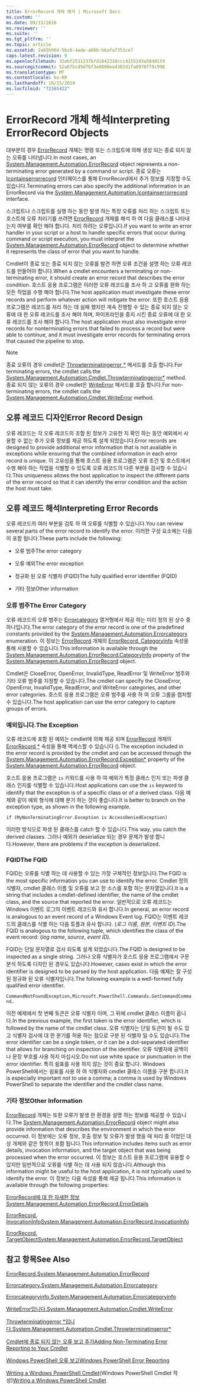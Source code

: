 ```yaml
---
title: ErrorRecord 개체 해석 | Microsoft Docs
ms.custom: ''
ms.date: 09/13/2016
ms.reviewer: ''
ms.suite: ''
ms.tgt_pltfrm: ''
ms.topic: article
ms.assetid: 2a65b964-5bc6-4ade-a66b-b6afa7351ce7
caps.latest.revision: 9
ms.openlocfilehash: 32ebf2531237bfd1042310ccc4155193a58401fd
ms.sourcegitcommit: 52a67bcd9d7bf3e8600ea4302d1fa8970ff9c998
ms.translationtype: MT
ms.contentlocale: ko-KR
ms.lasthandoff: 10/15/2019
ms.locfileid: "72365422"
---
```

# <a name="interpreting-errorrecord-objects"></a><span data-ttu-id="090a2-102">ErrorRecord 개체 해석</span><span class="sxs-lookup"><span data-stu-id="090a2-102">Interpreting ErrorRecord Objects</span></span>

<span data-ttu-id="090a2-103">대부분의 경우 [ErrorRecord](/dotnet/api/System.Management.Automation.ErrorRecord) 개체는 명령 또는 스크립트에 의해 생성 되는 종료 되지 않는 오류를 나타냅니다.</span><span class="sxs-lookup"><span data-stu-id="090a2-103">In most cases, an [System.Management.Automation.ErrorRecord](/dotnet/api/System.Management.Automation.ErrorRecord) object represents a non-terminating error generated by a command or script.</span></span> <span data-ttu-id="090a2-104">종료 오류는 [Icontainserrorrecord](/dotnet/api/System.Management.Automation.IContainsErrorRecord) 인터페이스를 통해 ErrorRecord에서 추가 정보를 지정할 수도 있습니다.</span><span class="sxs-lookup"><span data-stu-id="090a2-104">Terminating errors can also specify the additional information in an ErrorRecord via the [System.Management.Automation.Icontainserrorrecord](/dotnet/api/System.Management.Automation.IContainsErrorRecord) interface.</span></span>

<span data-ttu-id="090a2-105">스크립트나 스크립트를 실행 하는 동안 발생 하는 특정 오류를 처리 하는 스크립트 또는 호스트에 오류 처리기를 쓰려면 [ErrorRecord](/dotnet/api/System.Management.Automation.ErrorRecord) 개체를 해석 하 여 다음 클래스를 나타내는지 여부를 확인 해야 합니다. 처리 하려는 오류입니다.</span><span class="sxs-lookup"><span data-stu-id="090a2-105">If you want to write an error handler in your script or a host to handle specific errors that occur during command or script execution, you must interpret the [System.Management.Automation.ErrorRecord](/dotnet/api/System.Management.Automation.ErrorRecord) object to determine whether it represents the class of error that you want to handle.</span></span>

<span data-ttu-id="090a2-106">Cmdlet이 종료 또는 종료 되지 않는 오류를 발견 하면 오류 조건을 설명 하는 오류 레코드를 만들어야 합니다.</span><span class="sxs-lookup"><span data-stu-id="090a2-106">When a cmdlet encounters a terminating or non-terminating error, it should create an error record that describes the error condition.</span></span> <span data-ttu-id="090a2-107">호스트 응용 프로그램은 이러한 오류 레코드를 조사 하 고 오류를 완화 하는 모든 작업을 수행 해야 합니다.</span><span class="sxs-lookup"><span data-stu-id="090a2-107">The host application must investigate these error records and perform whatever action will mitigate the error.</span></span> <span data-ttu-id="090a2-108">또한 호스트 응용 프로그램은 레코드를 처리 하는 데 실패 했지만 계속 진행할 수 있는 종료 되지 않는 오류에 대 한 오류 레코드를 조사 해야 하며, 파이프라인을 중지 시킨 종료 오류에 대 한 오류 레코드를 조사 해야 합니다.</span><span class="sxs-lookup"><span data-stu-id="090a2-108">The host application must also investigate error records for nonterminating errors that failed to process a record but were able to continue, and it must investigate error records for terminating errors that caused the pipeline to stop.</span></span>

> [!NOTE]
> <span data-ttu-id="090a2-109">종료 오류의 경우 cmdlet은 [Throwterminatingerror \*](/dotnet/api/System.Management.Automation.Cmdlet.ThrowTerminatingError) 메서드를 호출 합니다.</span><span class="sxs-lookup"><span data-stu-id="090a2-109">For terminating errors, the cmdlet calls the [System.Management.Automation.Cmdlet.Throwterminatingerror\*](/dotnet/api/System.Management.Automation.Cmdlet.ThrowTerminatingError) method.</span></span> <span data-ttu-id="090a2-110">종료 되지 않는 오류의 경우 cmdlet은 [WriteError](/dotnet/api/System.Management.Automation.Cmdlet.WriteError) 메서드를 호출 합니다.</span><span class="sxs-lookup"><span data-stu-id="090a2-110">For non-terminating errors, the cmdlet calls the [System.Management.Automation.Cmdlet.WriteError](/dotnet/api/System.Management.Automation.Cmdlet.WriteError) method.</span></span>

## <a name="error-record-design"></a><span data-ttu-id="090a2-111">오류 레코드 디자인</span><span class="sxs-lookup"><span data-stu-id="090a2-111">Error Record Design</span></span>

<span data-ttu-id="090a2-112">오류 레코드는 각 오류 레코드의 조합 된 정보가 고유한 지 확인 하는 동안 예외에서 사용할 수 없는 추가 오류 정보를 제공 하도록 설계 되었습니다.</span><span class="sxs-lookup"><span data-stu-id="090a2-112">Error records are designed to provide additional error information that is not available in exceptions while ensuring that the combined information in each error record is unique.</span></span> <span data-ttu-id="090a2-113">이 고유성을 통해 호스트 응용 프로그램은 오류 조건 및 호스트에서 수행 해야 하는 작업을 식별할 수 있도록 오류 레코드의 다른 부분을 검사할 수 있습니다.</span><span class="sxs-lookup"><span data-stu-id="090a2-113">This uniqueness allows the host application to inspect the different parts of the error record so that it can identify the error condition and the action the host must take.</span></span>

## <a name="interpreting-error-records"></a><span data-ttu-id="090a2-114">오류 레코드 해석</span><span class="sxs-lookup"><span data-stu-id="090a2-114">Interpreting Error Records</span></span>

<span data-ttu-id="090a2-115">오류 레코드의 여러 부분을 검토 하 여 오류를 식별할 수 있습니다.</span><span class="sxs-lookup"><span data-stu-id="090a2-115">You can review several parts of the error record to identify the error.</span></span> <span data-ttu-id="090a2-116">이러한 구성 요소에는 다음이 포함 됩니다.</span><span class="sxs-lookup"><span data-stu-id="090a2-116">These parts include the following:</span></span>

- <span data-ttu-id="090a2-117">오류 범주</span><span class="sxs-lookup"><span data-stu-id="090a2-117">The error category</span></span>

- <span data-ttu-id="090a2-118">오류 예외</span><span class="sxs-lookup"><span data-stu-id="090a2-118">The error exception</span></span>

- <span data-ttu-id="090a2-119">정규화 된 오류 식별자 (FQID)</span><span class="sxs-lookup"><span data-stu-id="090a2-119">The fully qualified error identifier (FQID)</span></span>

- <span data-ttu-id="090a2-120">기타 정보</span><span class="sxs-lookup"><span data-stu-id="090a2-120">Other information</span></span>

### <a name="the-error-category"></a><span data-ttu-id="090a2-121">오류 범주</span><span class="sxs-lookup"><span data-stu-id="090a2-121">The Error Category</span></span>

<span data-ttu-id="090a2-122">오류 레코드의 오류 범주는 [Errorcategory](/dotnet/api/System.Management.Automation.ErrorCategory) 열거형에서 제공 하는 미리 정의 된 상수 중 하나입니다.</span><span class="sxs-lookup"><span data-stu-id="090a2-122">The error category of the error record is one of the predefined constants provided by the [System.Management.Automation.Errorcategory](/dotnet/api/System.Management.Automation.ErrorCategory) enumeration.</span></span> <span data-ttu-id="090a2-123">이 정보는 [ErrorRecord](/dotnet/api/System.Management.Automation.ErrorRecord) 개체의 [ErrorRecord. CategoryInfo](/dotnet/api/System.Management.Automation.ErrorRecord.CategoryInfo) 속성을 통해 사용할 수 있습니다.</span><span class="sxs-lookup"><span data-stu-id="090a2-123">This information  is available through the [System.Management.Automation.ErrorRecord.CategoryInfo](/dotnet/api/System.Management.Automation.ErrorRecord.CategoryInfo) property of the [System.Management.Automation.ErrorRecord](/dotnet/api/System.Management.Automation.ErrorRecord) object.</span></span>

<span data-ttu-id="090a2-124">Cmdlet은 CloseError, OpenError, InvalidType, ReadError 및 WriteError 범주와 기타 오류 범주를 지정할 수 있습니다.</span><span class="sxs-lookup"><span data-stu-id="090a2-124">The cmdlet can specify the CloseError, OpenError, InvalidType, ReadError, and WriteError categories, and other error categories.</span></span> <span data-ttu-id="090a2-125">호스트 응용 프로그램은 오류 범주를 사용 하 여 오류 그룹을 캡처할 수 있습니다.</span><span class="sxs-lookup"><span data-stu-id="090a2-125">The host application can use the error category to capture groups of errors.</span></span>

### <a name="the-exception"></a><span data-ttu-id="090a2-126">예외입니다.</span><span class="sxs-lookup"><span data-stu-id="090a2-126">The Exception</span></span>

<span data-ttu-id="090a2-127">오류 레코드에 포함 된 예외는 cmdlet에 의해 제공 되며 [ErrorRecord](/dotnet/api/System.Management.Automation.ErrorRecord) 개체의 [ErrorRecord \*](/dotnet/api/System.Management.Automation.ErrorRecord.Exception) 속성을 통해 액세스할 수 있습니다 ().</span><span class="sxs-lookup"><span data-stu-id="090a2-127">The exception included in the error record is provided by the cmdlet and can be accessed through the [System.Management.Automation.ErrorRecord.Exception\*](/dotnet/api/System.Management.Automation.ErrorRecord.Exception) property of the [System.Management.Automation.ErrorRecord](/dotnet/api/System.Management.Automation.ErrorRecord) object.</span></span>

<span data-ttu-id="090a2-128">호스트 응용 프로그램은 `is` 키워드를 사용 하 여 예외가 특정 클래스 인지 또는 파생 클래스 인지를 식별할 수 있습니다.</span><span class="sxs-lookup"><span data-stu-id="090a2-128">Host applications can use the `is` keyword to identify that the exception is of a specific class or of a derived class.</span></span> <span data-ttu-id="090a2-129">다음 예제와 같이 예외 형식에 대해 분기 하는 것이 좋습니다.</span><span class="sxs-lookup"><span data-stu-id="090a2-129">It is better to branch on the exception type, as shown in the following example.</span></span>

`if (MyNonTerminatingError.Exception is AccessDeniedException)`

<span data-ttu-id="090a2-130">이러한 방식으로 파생 된 클래스를 catch 할 수 있습니다.</span><span class="sxs-lookup"><span data-stu-id="090a2-130">This way, you catch the derived classes.</span></span> <span data-ttu-id="090a2-131">그러나 예외가 deserialize 되는 경우 문제가 발생 합니다.</span><span class="sxs-lookup"><span data-stu-id="090a2-131">However, there are problems if the exception is deserialized.</span></span>

### <a name="the-fqid"></a><span data-ttu-id="090a2-132">FQID</span><span class="sxs-lookup"><span data-stu-id="090a2-132">The FQID</span></span>

<span data-ttu-id="090a2-133">FQID는 오류를 식별 하는 데 사용할 수 있는 가장 구체적인 정보입니다.</span><span class="sxs-lookup"><span data-stu-id="090a2-133">The FQID is the most specific information you can use to identify the error.</span></span> <span data-ttu-id="090a2-134">Cmdlet 정의 식별자, cmdlet 클래스 이름 및 오류를 보고 한 소스를 포함 하는 문자열입니다.</span><span class="sxs-lookup"><span data-stu-id="090a2-134">It is a string that includes a cmdlet-defined identifier, the name of the cmdlet class, and the source that reported the error.</span></span> <span data-ttu-id="090a2-135">일반적으로 오류 레코드는 Windows 이벤트 로그의 이벤트 레코드와 유사 합니다.</span><span class="sxs-lookup"><span data-stu-id="090a2-135">In general, an error record is analogous to an event record of a Windows Event log.</span></span> <span data-ttu-id="090a2-136">FQID는 이벤트 레코드의 클래스를 식별 하는 다음 튜플과 유사 합니다. (*로그 이름*, *원본*, *이벤트 ID*).</span><span class="sxs-lookup"><span data-stu-id="090a2-136">The FQID is analogous to the following tuple, which identifies the class of the event record: (*log name*, *source*, *event ID*).</span></span>

<span data-ttu-id="090a2-137">FQID는 단일 문자열로 검사 되도록 설계 되었습니다.</span><span class="sxs-lookup"><span data-stu-id="090a2-137">The FQID is designed to be inspected as a single string.</span></span> <span data-ttu-id="090a2-138">그러나 오류 식별자가 호스트 응용 프로그램에서 구문 분석 하도록 디자인 된 경우도 있습니다.</span><span class="sxs-lookup"><span data-stu-id="090a2-138">However, cases exist in which the error identifier is designed to be parsed by the host application.</span></span> <span data-ttu-id="090a2-139">다음 예제는 잘 구성 된 정규화 된 오류 식별자입니다.</span><span class="sxs-lookup"><span data-stu-id="090a2-139">The following example is a well-formed fully qualified error identifier.</span></span>

`CommandNotFoundException,Microsoft.PowerShell.Commands.GetCommandCommand.`

<span data-ttu-id="090a2-140">이전 예제에서 첫 번째 토큰은 오류 식별자 이며, 그 뒤에 cmdlet 클래스 이름이 옵니다.</span><span class="sxs-lookup"><span data-stu-id="090a2-140">In the previous example, the first token is the error identifier, which is followed by the name of the cmdlet class.</span></span> <span data-ttu-id="090a2-141">오류 식별자는 단일 토큰이 될 수도 있고 식별자 검사에 대 한 분기를 허용 하는 점으로 구분 된 식별자 일 수도 있습니다.</span><span class="sxs-lookup"><span data-stu-id="090a2-141">The error identifier can be a single token, or it can be a dot-separated identifier that allows for branching on inspection of the identifier.</span></span> <span data-ttu-id="090a2-142">오류 식별자에 공백이 나 문장 부호를 사용 하지 마십시오.</span><span class="sxs-lookup"><span data-stu-id="090a2-142">Do not use white space or punctuation in the error identifier.</span></span> <span data-ttu-id="090a2-143">특히 쉼표를 사용 하지 않는 것이 중요 합니다. Windows PowerShell에서는 쉼표를 사용 하 여 식별자와 cmdlet 클래스 이름을 구분 합니다.</span><span class="sxs-lookup"><span data-stu-id="090a2-143">It is especially important not to use a comma; a comma is used by Windows PowerShell to separate the identifier and the cmdlet class name.</span></span>

### <a name="other-information"></a><span data-ttu-id="090a2-144">기타 정보</span><span class="sxs-lookup"><span data-stu-id="090a2-144">Other Information</span></span>

<span data-ttu-id="090a2-145">[ErrorRecord](/dotnet/api/System.Management.Automation.ErrorRecord) 개체는 또한 오류가 발생 한 환경을 설명 하는 정보를 제공할 수 있습니다.</span><span class="sxs-lookup"><span data-stu-id="090a2-145">The [System.Management.Automation.ErrorRecord](/dotnet/api/System.Management.Automation.ErrorRecord) object might also provide information that describes the environment in which the error occurred.</span></span> <span data-ttu-id="090a2-146">이 정보에는 오류 정보, 호출 정보 및 오류가 발생 했을 때 처리 중 이었던 대상 개체와 같은 항목이 포함 됩니다.</span><span class="sxs-lookup"><span data-stu-id="090a2-146">This information includes items such as error details, invocation information, and the target object that was being processed when the error occurred.</span></span> <span data-ttu-id="090a2-147">이 정보는 호스트 응용 프로그램에 유용할 수 있지만 일반적으로 오류를 식별 하는 데 사용 되지 않습니다.</span><span class="sxs-lookup"><span data-stu-id="090a2-147">Although this information might be useful to the host application, it is not typically used to identify the error.</span></span> <span data-ttu-id="090a2-148">이 정보는 다음 속성을 통해 제공 됩니다.</span><span class="sxs-lookup"><span data-stu-id="090a2-148">This information is available through the following properties:</span></span>

[<span data-ttu-id="090a2-149">ErrorRecord에 대 한 자세한 정보</span><span class="sxs-lookup"><span data-stu-id="090a2-149">System.Management.Automation.ErrorRecord.ErrorDetails</span></span>](/dotnet/api/System.Management.Automation.ErrorRecord.ErrorDetails)

[<span data-ttu-id="090a2-150">ErrorRecord. InvocationInfo</span><span class="sxs-lookup"><span data-stu-id="090a2-150">System.Management.Automation.ErrorRecord.InvocationInfo</span></span>](/dotnet/api/System.Management.Automation.ErrorRecord.InvocationInfo)

[<span data-ttu-id="090a2-151">ErrorRecord. TargetObject</span><span class="sxs-lookup"><span data-stu-id="090a2-151">System.Management.Automation.ErrorRecord.TargetObject</span></span>](/dotnet/api/System.Management.Automation.ErrorRecord.TargetObject)

## <a name="see-also"></a><span data-ttu-id="090a2-152">참고 항목</span><span class="sxs-lookup"><span data-stu-id="090a2-152">See Also</span></span>

[<span data-ttu-id="090a2-153">ErrorRecord.</span><span class="sxs-lookup"><span data-stu-id="090a2-153">System.Management.Automation.ErrorRecord</span></span>](/dotnet/api/System.Management.Automation.ErrorRecord)

[<span data-ttu-id="090a2-154">Errorcategory.</span><span class="sxs-lookup"><span data-stu-id="090a2-154">System.Management.Automation.Errorcategory</span></span>](/dotnet/api/System.Management.Automation.ErrorCategory)

[<span data-ttu-id="090a2-155">Errorcategoryinfo.</span><span class="sxs-lookup"><span data-stu-id="090a2-155">System.Management.Automation.Errorcategoryinfo</span></span>](/dotnet/api/System.Management.Automation.ErrorCategoryInfo)

[<span data-ttu-id="090a2-156">WriteError입니다.</span><span class="sxs-lookup"><span data-stu-id="090a2-156">System.Management.Automation.Cmdlet.WriteError</span></span>](/dotnet/api/System.Management.Automation.Cmdlet.WriteError)

[<span data-ttu-id="090a2-157">Throwterminatingerror \*입니다.</span><span class="sxs-lookup"><span data-stu-id="090a2-157">System.Management.Automation.Cmdlet.Throwterminatingerror\*</span></span>](/dotnet/api/System.Management.Automation.Cmdlet.ThrowTerminatingError)

[<span data-ttu-id="090a2-158">Cmdlet에 종료 되지 않는 오류 보고 추가</span><span class="sxs-lookup"><span data-stu-id="090a2-158">Adding Non-Terminating Error Reporting to Your Cmdlet</span></span>](./adding-non-terminating-error-reporting-to-your-cmdlet.md)

[<span data-ttu-id="090a2-159">Windows PowerShell 오류 보고</span><span class="sxs-lookup"><span data-stu-id="090a2-159">Windows PowerShell Error Reporting</span></span>](./error-reporting-concepts.md)

<span data-ttu-id="090a2-160">[Writing a Windows PowerShell Cmdlet](./writing-a-windows-powershell-cmdlet.md)(Windows PowerShell Cmdlet 작성)</span><span class="sxs-lookup"><span data-stu-id="090a2-160">[Writing a Windows PowerShell Cmdlet](./writing-a-windows-powershell-cmdlet.md)</span></span>
